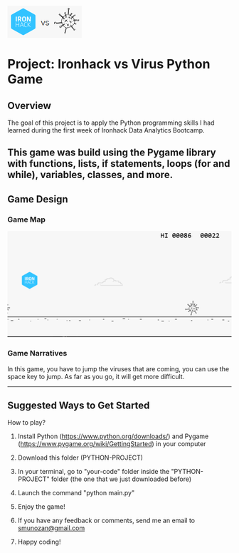 ![Project Logo](title.png)

# Project: Ironhack vs Virus Python Game

## Overview

The goal of this project is to apply the Python programming skills I had learned during the first week of Ironhack Data Analytics Bootcamp.

This game was build using the Pygame library with functions, lists, if statements, loops (for and while), variables, classes, and more.
---

## Game Design

### Game Map

![Game Map](example.png)

### Game Narratives

In this game, you have to jump the viruses that are coming, you can use the space key to jump. As far as you go, it will get more difficult.

---

## Suggested Ways to Get Started

How to play?

1. Install Python (https://www.python.org/downloads/) and Pygame (https://www.pygame.org/wiki/GettingStarted) in your computer 

2. Download this folder (PYTHON-PROJECT)

3. In your terminal, go to "your-code" folder inside the "PYTHON-PROJECT" folder (the one that we just downloaded before)

4. Launch the command "python main.py"

5. Enjoy the game!

6. If you have any feedback or comments, send me an email to smunozan@gmail.com

7. Happy coding!
